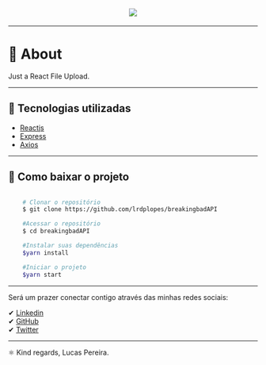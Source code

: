 <h1 align="center">
    <img src="./client/src/img/logo_uploadfiles.png">
</h1>

---

# 📝 About

Just a React File Upload.

---

## 🚀 Tecnologias utilizadas

- [Reactjs](https://reactjs.org/)
- [Express](https://www.npmjs.com/package/express)
- [Axios](https://www.npmjs.com/package/axios)

---

## 📁 Como baixar o projeto

```bash

    # Clonar o repositório
    $ git clone https://github.com/lrdplopes/breakingbadAPI

    #Acessar o repositório
    $ cd breakingbadAPI

    #Instalar suas dependências
    $yarn install

    #Iniciar o projeto
    $yarn start

```

---

Será um prazer conectar contigo através das minhas redes sociais:

✔ [Linkedin](https://www.linkedin.com/in/lucasrd-pereira/) <br>
✔ [GitHub](https://github.com/lrdplopes) <br>
✔ [Twitter](https://twitter.com/LCmeducacional) <br>

---

⚛️ Kind regards,
Lucas Pereira. <br>
